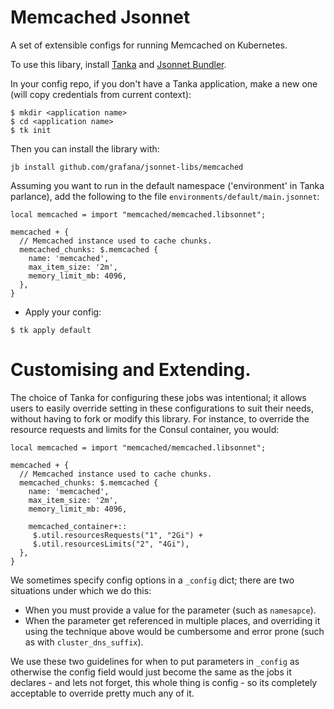 # Memcached Jsonnet

A set of extensible configs for running Memcached on Kubernetes.

To use this libary, install [Tanka](https://tanka.dev/) and [Jsonnet Bundler](https://github.com/jsonnet-bundler/jsonnet-bundler).

In your config repo, if you don't have a Tanka application, make a new one (will copy credentials from current context):

```
$ mkdir <application name>
$ cd <application name>
$ tk init
```

Then you can install the library with:

```
jb install github.com/grafana/jsonnet-libs/memcached
```

Assuming you want to run in the default namespace ('environment' in Tanka parlance), add the following to the file `environments/default/main.jsonnet`:

```
local memcached = import "memcached/memcached.libsonnet";

memcached + {
  // Memcached instance used to cache chunks.
  memcached_chunks: $.memcached {
    name: 'memcached',
    max_item_size: '2m',
    memory_limit_mb: 4096,
  },
}
```

- Apply your config:

```
$ tk apply default
```
# Customising and Extending.

The choice of Tanka for configuring these jobs was intentional; it allows users
to easily override setting in these configurations to suit their needs, without having
to fork or modify this library.  For instance, to override the resource requests
and limits for the Consul container, you would:

```
local memcached = import "memcached/memcached.libsonnet";

memcached + {
  // Memcached instance used to cache chunks.
  memcached_chunks: $.memcached {
    name: 'memcached',
    max_item_size: '2m',
    memory_limit_mb: 4096,

    memcached_container+::
     $.util.resourcesRequests("1", "2Gi") +
     $.util.resourcesLimits("2", "4Gi"),
  },
}
```

We sometimes specify config options in a `_config` dict; there are two situations
under which we do this:

- When you must provide a value for the parameter (such as `namesapce`).
- When the parameter get referenced in multiple places, and overriding it using
  the technique above would be cumbersome and error prone (such as with `cluster_dns_suffix`).

We use these two guidelines for when to put parameters in `_config` as otherwise
the config field would just become the same as the jobs it declares - and lets
not forget, this whole thing is config - so its completely acceptable to override
pretty much any of it.
